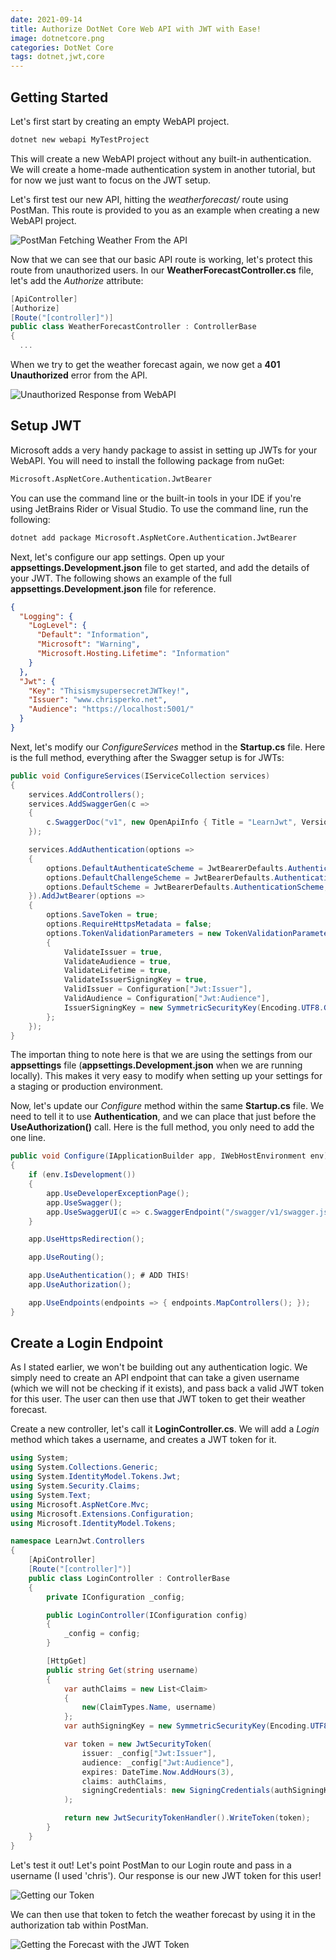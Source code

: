 ```yaml
---
date: 2021-09-14
title: Authorize DotNet Core Web API with JWT with Ease!
image: dotnetcore.png
categories: DotNet Core
tags: dotnet,jwt,core
---
```


## Getting Started

Let's first start by creating an empty WebAPI project.

```bash
dotnet new webapi MyTestProject
```

This will create a new WebAPI project without any built-in authentication.  We will create a home-made authentication system in another tutorial, but for now we just want to focus on the JWT setup.

Let's first test our new API, hitting the *weatherforecast/* route using PostMan.  This route is provided to you as an example when creating a new WebAPI project.

![PostMan Fetching Weather From the API](/images/jwt-postman-weather.png)

Now that we can see that our basic API route is working, let's protect this route from unauthorized users.  In our **WeatherForecastController.cs** file, let's add the *Authorize* attribute:

```csharp
[ApiController]
[Authorize]
[Route("[controller]")]
public class WeatherForecastController : ControllerBase
{
  ...
```

When we try to get the weather forecast again, we now get a **401 Unauthorized** error from the API.

![Unauthorized Response from WebAPI](/images/jwt-postman-weather-unauthorized.png)

## Setup JWT

Microsoft adds a very handy package to assist in setting up JWTs for your WebAPI.  You will need to install the following package from nuGet:

```bash
Microsoft.AspNetCore.Authentication.JwtBearer
```

You can use the command line or the built-in tools in your IDE if you're using JetBrains Rider or Visual Studio.  To use the command line, run the following:

```bash
dotnet add package Microsoft.AspNetCore.Authentication.JwtBearer
```

Next, let's configure our app settings.  Open up your **appsettings.Development.json** file to get started, and add the details of your JWT.  The following shows an example of the full **appsettings.Development.json** file for reference.

```json
{
  "Logging": {
    "LogLevel": {
      "Default": "Information",
      "Microsoft": "Warning",
      "Microsoft.Hosting.Lifetime": "Information"
    }
  },
  "Jwt": {
    "Key": "ThisismysupersecretJWTkey!",
    "Issuer": "www.chrisperko.net",
    "Audience": "https://localhost:5001/"
  }
}
```

Next, let's modify our *ConfigureServices* method in the **Startup.cs** file.  Here is the full method, everything after the Swagger setup is for JWTs:

```csharp
public void ConfigureServices(IServiceCollection services)
{
    services.AddControllers();
    services.AddSwaggerGen(c =>
    {
        c.SwaggerDoc("v1", new OpenApiInfo { Title = "LearnJwt", Version = "v1" });
    });

    services.AddAuthentication(options =>
    {
        options.DefaultAuthenticateScheme = JwtBearerDefaults.AuthenticationScheme;
        options.DefaultChallengeScheme = JwtBearerDefaults.AuthenticationScheme;
        options.DefaultScheme = JwtBearerDefaults.AuthenticationScheme;
    }).AddJwtBearer(options =>
    {
        options.SaveToken = true;
        options.RequireHttpsMetadata = false;
        options.TokenValidationParameters = new TokenValidationParameters()
        {
            ValidateIssuer = true,
            ValidateAudience = true,
            ValidateLifetime = true,
            ValidateIssuerSigningKey = true,
            ValidIssuer = Configuration["Jwt:Issuer"],
            ValidAudience = Configuration["Jwt:Audience"],
            IssuerSigningKey = new SymmetricSecurityKey(Encoding.UTF8.GetBytes(Configuration["Jwt:Key"]))
        };
    });
}
```

The importan thing to note here is that we are using the settings from our **appsettings** file (**appsettings.Development.json** when we are running locally).  This makes it very easy to modify when setting up your settings for a staging or production environment.

Now, let's update our *Configure* method within the same **Startup.cs** file.  We need to tell it to use **Authentication**, and we can place that just before the **UseAuthorization()** call.  Here is the full method, you only need to add the one line.

```csharp
public void Configure(IApplicationBuilder app, IWebHostEnvironment env)
{
    if (env.IsDevelopment())
    {
        app.UseDeveloperExceptionPage();
        app.UseSwagger();
        app.UseSwaggerUI(c => c.SwaggerEndpoint("/swagger/v1/swagger.json", "LearnJwt v1"));
    }

    app.UseHttpsRedirection();

    app.UseRouting();

    app.UseAuthentication(); # ADD THIS!
    app.UseAuthorization();

    app.UseEndpoints(endpoints => { endpoints.MapControllers(); });
}
```

## Create a Login Endpoint

As I stated earlier, we won't be building out any authentication logic.  We simply need to create an API endpoint that can take a given username (which we will not be checking if it exists), and pass back a valid JWT token for this user.  The user can then use that JWT token to get their weather forecast.

Create a new controller, let's call it **LoginController.cs**.  We will add a *Login* method which takes a username, and creates a JWT token for it.

```csharp
using System;
using System.Collections.Generic;
using System.IdentityModel.Tokens.Jwt;
using System.Security.Claims;
using System.Text;
using Microsoft.AspNetCore.Mvc;
using Microsoft.Extensions.Configuration;
using Microsoft.IdentityModel.Tokens;

namespace LearnJwt.Controllers
{
    [ApiController]
    [Route("[controller]")]
    public class LoginController : ControllerBase
    {
        private IConfiguration _config;

        public LoginController(IConfiguration config)
        {
            _config = config;
        }

        [HttpGet]
        public string Get(string username)
        {
            var authClaims = new List<Claim>
            {
                new(ClaimTypes.Name, username)
            };
            var authSigningKey = new SymmetricSecurityKey(Encoding.UTF8.GetBytes(_config["Jwt:Key"]));

            var token = new JwtSecurityToken(
                issuer: _config["Jwt:Issuer"],
                audience: _config["Jwt:Audience"],
                expires: DateTime.Now.AddHours(3),
                claims: authClaims,
                signingCredentials: new SigningCredentials(authSigningKey, SecurityAlgorithms.HmacSha256)
            );

            return new JwtSecurityTokenHandler().WriteToken(token);
        }
    }
}
```

Let's test it out!  Let's point PostMan to our Login route and pass in a username (I used 'chris').  Our response is our new JWT token for this user!

![Getting our Token](/images/jwt-postman-get-token.png)

We can then use that token to fetch the weather forecast by using it in the authorization tab within PostMan.

![Getting the Forecast with the JWT Token](/images/jwt-postman-forecast-with-token.png)
